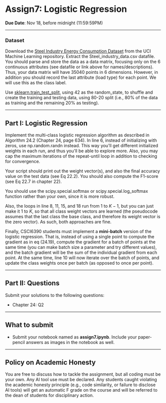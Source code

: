 <!--
.. title: CSCI4390-6390 Assign7
.. slug: dm_assign7
.. date: 2024-11-09 12:23:01 UTC-04:00
.. tags:
.. category:
.. link:
.. description:
.. has_math: True
.. type: text
-->

# Assign7: Logistic Regression

**Due Date**: Nov 18, before midnight (11:59:59PM)

---
### Dataset

Download the [Steel Industry Energy Consumption
Dataset](https://archive.ics.uci.edu/dataset/851/steel+industry+energy+consumption) from the UCI
Machine Learning repository. Extract the Steel_industry_data.csv datafile. You should parse and
store the data as a data matrix, focusing only on the 6 continuous
attributes (see datafile or link above for names/descriptions). Thus, your data matrix
will have 35040 points in 6 dimensions. However, in addition you should
record the last attribute (load type) for each point. We will use this as
the class label.

Use
[sklearn.train_test_split](https://scikit-learn.org/1.5/modules/generated/sklearn.model_selection.train_test_split.html),
using 42 as the random_state, to shuffle and create the training and
testing data, using 80-20 split (i.e., 80% of the data as training and the
remaining 20% as testing).

---

## Part I: Logistic Regression

Implement the multi-class logistic regression algorithm as described in
Algorithm 24.2 (Chapter 24, page 634). In line 6, instead of
initializing with zeros, use np.random.randn instead. This way you'll get
different initialized weights in each run, and thus you'll be able to
explore more. Also, you may cap the maximum iterations of the repeat-until
loop in addition to checking for convergence.

Your script should print out the weight vector(s), and also the final
accuracy value on the test data (see Eq 22.2). You should also compute the
F1-score (see Eq 22.7 in chapter 22).

You should use the scipy.special.softmax or scipy.special.log_softmax function rather than your own,
since it is more robust.

Also, the loops in line 8, 11, 15, and 18 run from 1 to $K-1$, but you can
just make it 1 to $K$, so that all class weight vectors are learned (the
pseudocode assumes that the last class the base class, and therefore its
weight vector is the zero vector). As such, both approaches are fine.

Finally, CSCI6390 students must implement a **mini-batch** version of the
logistic regression. That is, instead of using a single point to compute
the gradient as in eq (24.19), compute the gradient for a batch of points
at the same time (you can make batch size a parameter and try different
values), and the batch gradient will be the sum of the individual gradient
from each point. At the same time, line 10 will now iterate over the batch
of points, and update the class weights once per batch (as opposed to once
per point).

---

## Part II: Questions

Submit your solutions to the following questions:

* Chapter 24: Q2


---

## What to submit

* Submit your notebook named as **assign7.ipynb**. Include your
    paper-pencil answers as images in the notebook as well.

---

## Policy on Academic Honesty

You are free to discuss how to tackle the assignment, but all coding must be
your own. Any AI tool use must be declared. Any students caught violating
the academic honesty principle (e.g., code similarity, or failure to
disclose AI tools) will get an automatic F grade on the course and will be
referred to the dean of students for disciplinary action.
